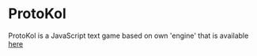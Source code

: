 # ProtoKol
ProtoKol is a JavaScript text game based on own 'engine' that is available
[here](https://github.com/SkillGG/TGJS/)
